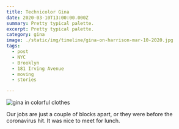 ```yaml
---
title: Technicolor Gina
date: 2020-03-10T13:00:00.000Z
summary: Pretty typical palette.
excerpt: Pretty typical palette.
category: gina
image: ./static/img/timeline/gina-on-harrison-mar-10-2020.jpg
tags:
  - post 
  - NYC
  - Brooklyn
  - 181 Irving Avenue
  - moving
  - stories

---
```


![gina in colorful clothes](/static/img/gina/gina-on-harrison-mar-10-2020.jpg "gina in colorful clothes")

Our jobs are just a couple of blocks apart, or they were before the coronavirus hit. It was nice to meet for lunch.